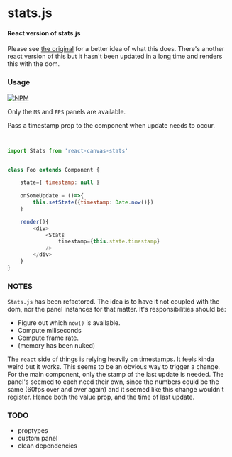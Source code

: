 stats.js
========

#### React version of stats.js ####

Please see [the original](https://github.com/mrdoob/stats.js) for a better idea of what this does. There's another react version of this but it hasn't been updated in a long time and renders this with the dom. 

### Usage ###

[![NPM](https://nodei.co/npm/react-canvas-stats.png)](https://npmjs.org/package/react-canvas-stats)

Only the `MS` and `FPS` panels are available.

Pass a timestamp prop to the component when update needs to occur.


```javascript


import Stats from 'react-canvas-stats'


class Foo extends Component {

	state={ timestamp: null }
	
	onSomeUpdate = ()=>{
		this.setState({timestamp: Date.now()})
	}

	render(){
		<div>
			<Stats
				timestamp={this.state.timestamp}
			/>
		</div>
	}
}

```
### NOTES ###

`Stats.js` has been refactored. The idea is to have it not coupled with the dom, nor the panel instances for that matter. It's responsibilities should be:
- Figure out which `now()` is available.
- Compute miliseconds
- Compute frame rate.
- (memory has been nuked)

The `react` side of things is relying heavily on timestamps. It feels kinda weird but it works. This seems to be an obvious way to trigger a change. For the main component, only the stamp of the last update is needed. The panel's seemed to each need their own, since the numbers could be the same (60fps over and over again) and it seemed like this change wouldn't register. Hence both the value prop, and the time of last update. 

### TODO ###

- proptypes
- custom panel
- clean dependencies

